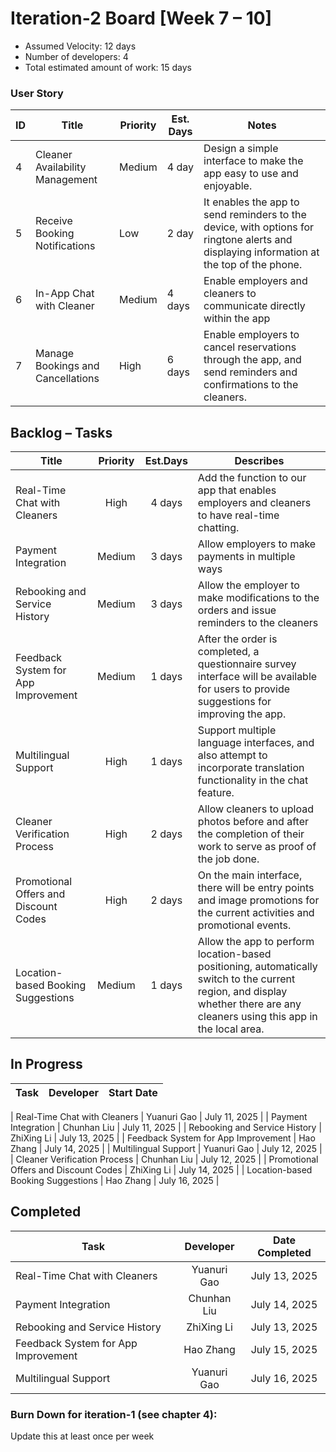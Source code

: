 # Iteration-2 Board [Week 7 – 10] 

* Assumed Velocity: 12 days
* Number of developers: 4
* Total estimated amount of work: 15 days

### User Story

| ID | Title                           | Priority | Est. Days | Notes                                |
| -- | ------------------------------- | -------- | --------- | ------------------------------------ |
| 4  | Cleaner Availability Management      | Medium     | 4 day     | Design a simple interface to make the app easy to use and enjoyable.|
| 5  | Receive Booking Notifications        | Low     | 2 day     | It enables the app to send reminders to the device, with options for ringtone alerts and displaying information at the top of the phone. |
| 6  | In-App Chat with Cleaner             | Medium     | 4 days    | Enable employers and cleaners to communicate directly within the app  |
| 7 | Manage Bookings and Cancellations     | High     | 6 days    | Enable employers to cancel reservations through the app, and send reminders and confirmations to the cleaners. |


## Backlog – Tasks
| Title                           | Priority | Est.Days      | Describes                                |
| ------------------------------- | :------: | :-----------: | ---------------------------------------- |
| Real-Time Chat with Cleaners                  | High      |     4 days     |  Add the function to our app that enables employers and cleaners to have real-time chatting. |
| Payment Integration                           | Medium    |     3 days     |  Allow employers to make payments in multiple ways |
| Rebooking and Service History                 | Medium    |     3 days     |  Allow the employer to make modifications to the orders and issue reminders to the cleaners |
| Feedback System for App Improvement           | Medium    |     1 days     |  After the order is completed, a questionnaire survey interface will be available for users to provide suggestions for improving the app.|
| Multilingual Support                          | High      |     1 days     |  Support multiple language interfaces, and also attempt to incorporate translation functionality in the chat feature.|
| Cleaner Verification Process                  | High      |     2 days     |  Allow cleaners to upload photos before and after the completion of their work to serve as proof of the job done.|
| Promotional Offers and Discount Codes         | High      |     2 days     |  On the main interface, there will be entry points and image promotions for the current activities and promotional events.|
| Location-based Booking Suggestions            | Medium    |     1 days     |  Allow the app to perform location-based positioning, automatically switch to the current region, and display whether there are any cleaners using this app in the local area.|


## In Progress

| Task                                      | Developer      | Start Date    |
| ----------------------------------------- | -------------- | ------------- |

|  Real-Time Chat with Cleaners             |  Yuanuri Gao   | July 11, 2025 |
|  Payment Integration                      |  Chunhan Liu   | July 11, 2025 |
|  Rebooking and Service History            |  ZhiXing Li    | July 13, 2025 |
|  Feedback System for App Improvement      |  Hao Zhang     | July 14, 2025 |
|  Multilingual Support                     |  Yuanuri Gao   | July 12, 2025 |
|  Cleaner Verification Process             |  Chunhan Liu   | July 12, 2025 |
|  Promotional Offers and Discount Codes    |  ZhiXing Li    | July 14, 2025 |
|  Location-based Booking Suggestions       |  Hao Zhang     | July 16, 2025 |

## Completed
| Task                      | Developer | Date Completed |
| ------------------------- | :-------: | :------------: |
|  Real-Time Chat with Cleaners             |  Yuanuri Gao   | July 13, 2025 |
|  Payment Integration                      |  Chunhan Liu   | July 14, 2025 |
|  Rebooking and Service History            |  ZhiXing Li    | July 13, 2025 |
|  Feedback System for App Improvement      |  Hao Zhang     | July 15, 2025 |
|  Multilingual Support                     |  Yuanuri Gao   | July 16, 2025 |

### Burn Down for iteration-1 (see chapter 4):
Update this at least once per week


